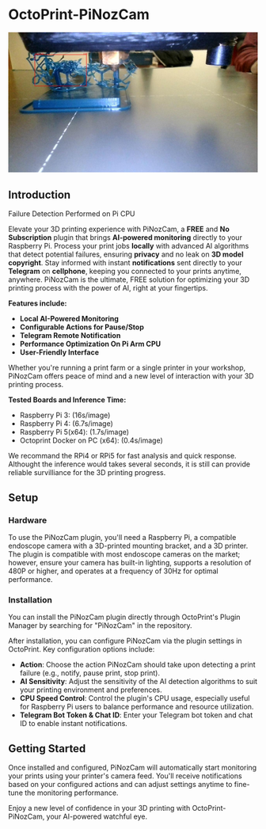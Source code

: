 # OctoPrint-PiNozCam
![Failure_Detection](/assets/images/failure_detection1.jpg)
## Introduction

Failure Detection Performed on Pi CPU

Elevate your 3D printing experience with PiNozCam, a **FREE** and **No Subscription** plugin that brings **AI-powered monitoring** directly to your Raspberry Pi. Process your print jobs **locally** with advanced AI algorithms that detect potential failures, ensuring **privacy** and no leak on **3D model copyright**. Stay informed with instant **notifications** sent directly to your **Telegram** on **cellphone**, keeping you connected to your prints anytime, anywhere. PiNozCam is the ultimate, FREE solution for optimizing your 3D printing process with the power of AI, right at your fingertips.

**Features include:**

- **Local AI-Powered Monitoring**
- **Configurable Actions for Pause/Stop**
- **Telegram Remote Notification**
- **Performance Optimization On Pi Arm CPU**
- **User-Friendly Interface**

Whether you're running a print farm or a single printer in your workshop, PiNozCam offers peace of mind and a new level of interaction with your 3D printing process.

**Tested Boards and Inference Time:**
- Raspberry Pi 3: (16s/image)
- Raspberry Pi 4: (6.7s/image)
- Raspberry Pi 5(x64): (1.7s/image)
- Octoprint Docker on PC (x64): (0.4s/image)

We recommand the RPi4 or RPi5 for fast analysis and quick response. Althought the inference would takes several seconds, it is still can provide reliable survilliance for the 3D printing progress.

## Setup

### Hardware
 
To use the PiNozCam plugin, you'll need a Raspberry Pi, a compatible endoscope camera with a 3D-printed mounting bracket, and a 3D printer. The plugin is compatible with most endoscope cameras on the market; however, ensure your camera has built-in lighting, supports a resolution of 480P or higher, and operates at a frequency of 30Hz for optimal performance.

### Installation

You can install the PiNozCam plugin directly through OctoPrint's Plugin Manager by searching for "PiNozCam" in the repository. 

After installation, you can configure PiNozCam via the plugin settings in OctoPrint. Key configuration options include:

- **Action**: Choose the action PiNozCam should take upon detecting a print failure (e.g., notify, pause print, stop print).
- **AI Sensitivity**: Adjust the sensitivity of the AI detection algorithms to suit your printing environment and preferences.
- **CPU Speed Control**: Control the plugin's CPU usage, especially useful for Raspberry Pi users to balance performance and resource utilization.
- **Telegram Bot Token & Chat ID**: Enter your Telegram bot token and chat ID to enable instant notifications.

## Getting Started

Once installed and configured, PiNozCam will automatically start monitoring your prints using your printer's camera feed. You'll receive notifications based on your configured actions and can adjust settings anytime to fine-tune the monitoring performance.

Enjoy a new level of confidence in your 3D printing with OctoPrint-PiNozCam, your AI-powered watchful eye.


